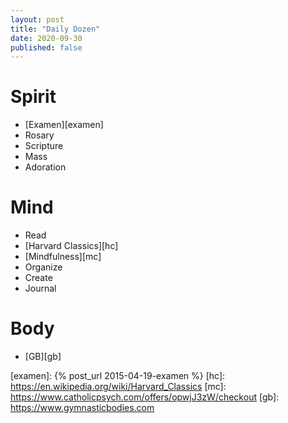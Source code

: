 ```yaml
---
layout: post
title: "Daily Dozen"
date: 2020-09-30
published: false
---
```


# Spirit
- [Examen][examen]
- Rosary
- Scripture
- Mass
- Adoration

# Mind
- Read
- [Harvard Classics][hc]
- [Mindfulness][mc]
- Organize
- Create
- Journal

# Body
- [GB][gb]

[examen]: {% post_url 2015-04-19-examen %}
[hc]: https://en.wikipedia.org/wiki/Harvard_Classics
[mc]: https://www.catholicpsych.com/offers/opwjJ3zW/checkout
[gb]: https://www.gymnasticbodies.com
